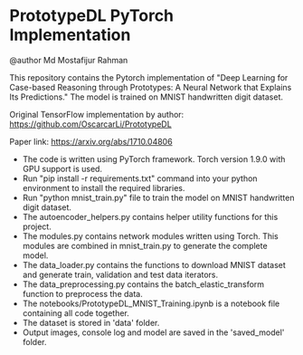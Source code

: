 # PrototypeDL PyTorch Implementation
@author Md Mostafijur Rahman

This repository contains the Pytorch implementation of "Deep Learning for Case-based Reasoning through Prototypes: A Neural Network
that Explains Its Predictions." The model is trained on MNIST handwritten digit dataset.

Original TensorFlow implementation by author: https://github.com/OscarcarLi/PrototypeDL

Paper link: https://arxiv.org/abs/1710.04806

- The code is written using PyTorch framework. Torch version 1.9.0 with GPU support is used.  
- Run "pip install -r requirements.txt" command into your python environment to install the required libraries.   
- Run "python mnist_train.py" file to train the model on MNIST handwritten digit dataset.
- The autoencoder_helpers.py contains helper utility functions for this project. 
- The modules.py contains network modules written using Torch. This modules are combined in mnist_train.py to generate the complete model.
- The data_loader.py contains the functions to download MNIST dataset and generate train, validation and test data iterators. 
- The data_preprocessing.py contains the batch_elastic_transform function to preprocess the data.
- The notebooks/PrototypeDL_MNIST_Training.ipynb is a notebook file containing all code together.
- The dataset is stored in 'data' folder.
- Output images, console log and model are saved in the 'saved_model' folder.    
